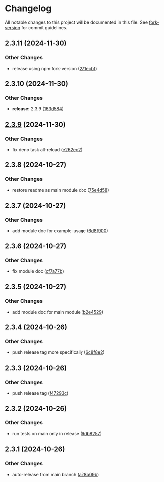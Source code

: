 # Changelog

All notable changes to this project will be documented in this file. See
[fork-version](https://github.com/eglavin/fork-version) for commit guidelines.

## 2.3.11 (2024-11-30)

### Other Changes

- release using npm:fork-version
  ([271ecbf](https://github.com/hugojosefson/deno-run-simple/commit/271ecbfcc878437a1a476a089f0f4dc71305fc66))

## 2.3.10 (2024-11-30)

### Other Changes

- **release:** 2.3.9
  ([163d584](https://github.com/hugojosefson/deno-run-simple/commit/163d5848a923abf328c5ea0c88f1f927c4a71d84))

## [2.3.9](https://github.com/hugojosefson/deno-run-simple/compare/2.3.8...2.3.9) (2024-11-30)

### Other Changes

- fix deno task all-reload
  ([e262ec2](https://github.com/hugojosefson/deno-run-simple/commit/e262ec2e8f78a4cd7a77bf5b3583901c8d0b03c6))

## 2.3.8 (2024-10-27)

### Other Changes

- restore readme as main module doc
  ([75e4d58](https://github.com/hugojosefson/deno-run-simple/commit/75e4d58a471268beb5b2815cec6fe1a2969c0721))

## 2.3.7 (2024-10-27)

### Other Changes

- add module doc for example-usage
  ([6d8f900](https://github.com/hugojosefson/deno-run-simple/commit/6d8f900281f7e3260154ace2dc944dfb62a38d00))

## 2.3.6 (2024-10-27)

### Other Changes

- fix module doc
  ([cf7a77b](https://github.com/hugojosefson/deno-run-simple/commit/cf7a77bf3631d1999e13acb607a93128eae28db7))

## 2.3.5 (2024-10-27)

### Other Changes

- add module doc for main module
  ([b2e4529](https://github.com/hugojosefson/deno-run-simple/commit/b2e4529a47e5c8f94a8641bb4b7df3e4a70163ce))

## 2.3.4 (2024-10-26)

### Other Changes

- push release tag more specifically
  ([6c8f8e2](https://github.com/hugojosefson/deno-run-simple/commit/6c8f8e2a6c912f6eaa65627c023d9c090dafddc3))

## 2.3.3 (2024-10-26)

### Other Changes

- push release tag
  ([f47293c](https://github.com/hugojosefson/deno-run-simple/commit/f47293c7c4027028d541485bf4d4e8ec679d87da))

## 2.3.2 (2024-10-26)

### Other Changes

- run tests on main only in release
  ([6db8257](https://github.com/hugojosefson/deno-run-simple/commit/6db82574ce1617d0f9f088bc15cd623e5c50d986))

## 2.3.1 (2024-10-26)

### Other Changes

- auto-release from main branch
  ([a28b09b](https://github.com/hugojosefson/deno-run-simple/commit/a28b09bcd252ed55f1595885c66d0cbc4c566226))
